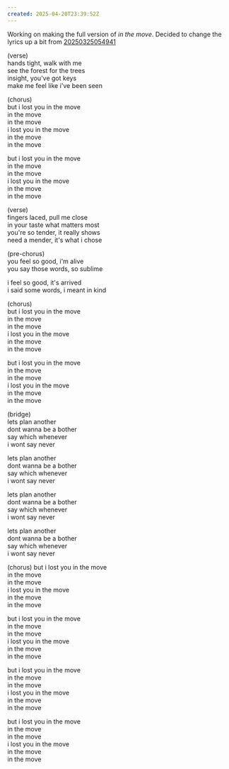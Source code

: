 ```yaml
---
created: 2025-04-20T23:39:52Z
---
```


Working on making the full version of *in the move*. Decided to change the lyrics up a bit from [20250325054941](20250325054941.md)

(verse)<br/>
hands tight, walk with me<br/>
see the forest for the trees<br/>
insight, you've got keys<br/>
make me feel like i've been seen<br/>

(chorus)<br/>
but i lost you in the move<br/>
in the move<br/>
in the move<br/>
i lost you in the move<br/>
in the move<br/>
in the move<br/>

but i lost you in the move<br/>
in the move<br/>
in the move<br/>
i lost you in the move<br/>
in the move<br/>
in the move<br/>

(verse)<br/>
fingers laced, pull me close<br/>
in your taste what matters most<br/>
you're so tender, it really shows<br/>
need a mender, it's what i chose<br/>

(pre-chorus)<br/>
you feel so good, i'm alive<br/>
you say those words, so sublime<br/>

i feel so good, it's arrived<br/>
i said some words, i meant in kind<br/>

(chorus)<br/>
but i lost you in the move<br/>
in the move<br/>
in the move<br/>
i lost you in the move<br/>
in the move<br/>
in the move<br/>

but i lost you in the move<br/>
in the move<br/>
in the move<br/>
i lost you in the move<br/>
in the move<br/>
in the move<br/>

(bridge)<br/>
lets plan another<br/>
dont wanna be a bother<br/>
say which whenever<br/>
i wont say never<br/>

lets plan another<br/>
dont wanna be a bother<br/>
say which whenever<br/>
i wont say never<br/>

lets plan another<br/>
dont wanna be a bother<br/>
say which whenever<br/>
i wont say never<br/>

lets plan another<br/>
dont wanna be a bother<br/>
say which whenever<br/>
i wont say never<br/>

(chorus)
but i lost you in the move<br/>
in the move<br/>
in the move<br/>
i lost you in the move<br/>
in the move<br/>
in the move<br/>

but i lost you in the move<br/>
in the move<br/>
in the move<br/>
i lost you in the move<br/>
in the move<br/>
in the move<br/>

but i lost you in the move<br/>
in the move<br/>
in the move<br/>
i lost you in the move<br/>
in the move<br/>
in the move<br/>

but i lost you in the move<br/>
in the move<br/>
in the move<br/>
i lost you in the move<br/>
in the move<br/>
in the move<br/>
